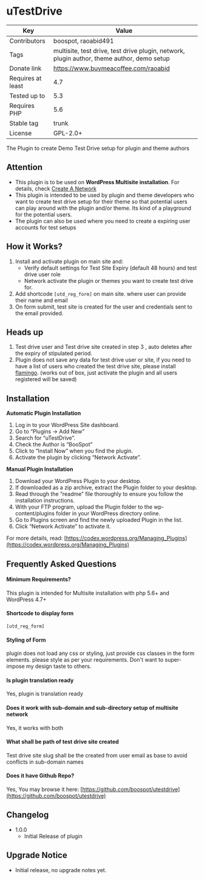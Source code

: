 # uTestDrive 

| Key | Value|   
|-------------------|-------------------------------|
|Contributors       |boospot, raoabid491            |
|Tags               |multisite, test drive, test drive plugin, network, plugin author, theme author, demo setup|
|Donate link        |https://www.buymeacoffee.com/raoabid|
| Requires at least | 4.7|
|Tested up to       | 5.3 |
| Requires PHP| 5.6|
| Stable tag | trunk |
| License | GPL-2.0+ |

The Plugin to create Demo Test Drive setup for plugin and theme authors

## Attention
- This plugin is to be used on **WordPress Multisite installation**. For details, check [Create A Network](https://wordpress.org/support/article/create-a-network/)
- This plugin is intended to be used by plugin and theme developers who want to create test drive setup for their theme so that potential users can play around with the plugin and/or theme. Its kind of a playground for the potential users.
- The plugin can also be used where you need to create a expiring user accounts for test setups

## How it Works?
1. Install and activate plugin on main site and:
	-  Verify default settings for Test Site Expiry (default 48 hours) and test drive user role
	- Network activate the plugin or themes you want to create test drive for.
2. Add shortcode `[utd_reg_form]` on main site. where user can provide their name and email
3. On form submit, test site is created for the user and credentials sent to the email provided.

## Heads up
1. Test drive user and Test drive site created in step 3 , auto deletes after the expiry of stipulated period.
2. Plugin does not save any data for test drive user or site, if you need to have a list of users who created the test drive site, please install [flamingo](https://wordpress.org/plugins/flamingo/). (works out of box, just activate the plugin and all users registered will be saved)

## Installation

**Automatic Plugin Installation**

1. Log in to your WordPress Site dashboard.
1. Go to “Plugins -> Add New”
1. Search for “uTestDrive”.
1. Check the Author is “BooSpot”
1. Click to “Install Now” when you find the plugin.
1. Activate the plugin by clicking “Network Activate”.

**Manual Plugin Installation**

1. Download your WordPress Plugin to your desktop.
1. If downloaded as a zip archive, extract the Plugin folder to your desktop.
1. Read through the “readme” file thoroughly to ensure you follow the installation instructions.
1. With your FTP program, upload the Plugin folder to the wp-content/plugins folder in your WordPress directory online.
1. Go to Plugins screen and find the newly uploaded Plugin in the list.
1. Click “Network Activate” to activate it.

For more details, read: [https://codex.wordpress.org/Managing_Plugins](https://codex.wordpress.org/Managing_Plugins)

## Frequently Asked Questions

#### Minimum Requirements? 

This plugin is intended for Multisite installation with php 5.6+ and WordPress 4.7+

#### Shortcode to display form

`[utd_reg_form]`

#### Styling of Form

plugin does not load any css or styling, just provide css classes in the form elements. please style as per your requirements. Don't want to super-impose my design taste to others.

#### Is plugin translation ready

Yes, plugin is translation ready

#### Does it work with sub-domain and sub-directory setup of multisite network

Yes, it works with both

####  What shall be path of test drive site created

Test drive site slug shall be the created from user email as base to avoid conflicts in sub-domain names

####  Does it have Github Repo?
Yes, You may browse it here: [https://github.com/boospot/utestdrive](https://github.com/boospot/utestdrive)


## Changelog

- 1.0.0
    - Initial Release of plugin

## Upgrade Notice

- Initial release, no upgrade notes yet.